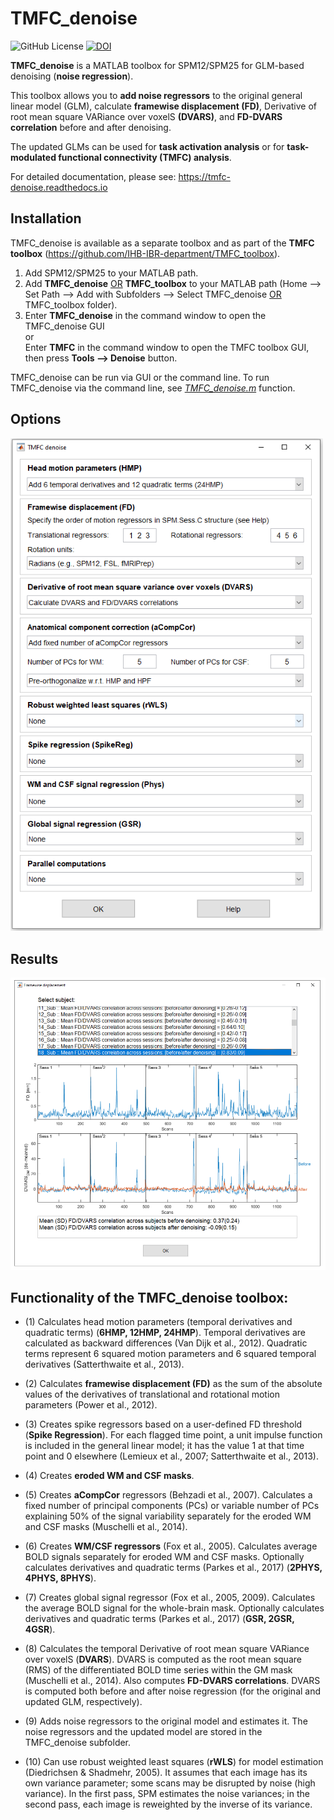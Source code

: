 # TMFC_denoise
![GitHub License](https://img.shields.io/github/license/Masharipov/TMFC_denoise)
[![DOI](https://zenodo.org/badge/DOI/10.5281/zenodo.17176264.svg)](https://doi.org/10.5281/zenodo.17176264)

**TMFC_denoise** is a MATLAB toolbox for SPM12/SPM25 for GLM-based denoising (**noise regression**).

This toolbox allows you to **add noise regressors** to the original general linear model (GLM), calculate **framewise displacement (FD)**, Derivative of root mean square VARiance over voxelS **(DVARS)**, and **FD-DVARS correlation** before and after denoising. 

The updated GLMs can be used for **task activation analysis** or for **task-modulated functional connectivity (TMFC) analysis**.

For detailed documentation, please see: https://tmfc-denoise.readthedocs.io

## Installation
TMFC_denoise is available as a separate toolbox and as part of the **TMFC toolbox** (https://github.com/IHB-IBR-department/TMFC_toolbox).

1) Add SPM12/SPM25 to your MATLAB path.
2) Add **TMFC_denoise** <ins>OR</ins> **TMFC_toolbox** to your MATLAB path (Home --> Set Path --> Add with Subfolders --> Select TMFC_denoise <ins>OR</ins> TMFC_toolbox folder).
3) Enter **TMFC_denoise** in the command window to open the TMFC_denoise GUI <br/>
   or <br/>
   Enter **TMFC** in the command window to open the TMFC toolbox GUI, then press **Tools --> Denoise** button.

TMFC_denoise can be run via GUI or the command line. To run TMFC_denoise via the command line, see [*TMFC_denoise.m*](TMFC_denoise.m) function.

## Options

<img src = "illustrations/TMFC_denoise_options.PNG" width = 500>


## Results

<img src = "illustrations/TMFC_denoise_results.PNG" width = 700>

## Functionality of the TMFC_denoise toolbox:

- (1) Calculates head motion parameters (temporal derivatives and quadratic
     terms) (**6HMP, 12HMP, 24HMP**). Temporal derivatives are calculated as backward differences
     (Van Dijk et al., 2012). Quadratic terms represent 6 squared motion
     parameters and 6 squared temporal derivatives (Satterthwaite et al., 2013).

- (2) Calculates **framewise displacement (FD)** as the sum of the absolute values
     of the derivatives of translational and rotational motion parameters
     (Power et al., 2012).

- (3) Creates spike regressors based on a user-defined FD threshold (**Spike Regression**). For each
     flagged time point, a unit impulse function is included in the general linear
     model; it has the value 1 at that time point and 0 elsewhere
     (Lemieux et al., 2007; Satterthwaite et al., 2013).
  
- (4) Creates **eroded WM and CSF masks**.

- (5) Creates **aCompCor** regressors (Behzadi et al., 2007). Calculates a fixed
     number of principal components (PCs) or variable number of PCs
     explaining 50% of the signal variability separately for the eroded WM
     and CSF masks (Muschelli et al., 2014).   
 
- (6) Creates **WM/CSF regressors** (Fox et al., 2005). Calculates average
     BOLD signals separately for eroded WM and CSF masks. Optionally
     calculates derivatives and quadratic terms (Parkes et al., 2017) (**2PHYS, 4PHYS, 8PHYS**).

- (7) Creates global signal regressor (Fox et al., 2005, 2009). Calculates the average
     BOLD signal for the whole-brain mask. Optionally calculates
     derivatives and quadratic terms (Parkes et al., 2017) (**GSR, 2GSR, 4GSR**).

- (8) Calculates the temporal Derivative of root mean square VARiance over voxelS (**DVARS**).
     DVARS is computed as the root mean square (RMS) of the differentiated
     BOLD time series within the GM mask (Muschelli et al., 2014).
     Also computes **FD-DVARS correlations**. 
     DVARS is computed both before and after noise regression 
     (for the original and updated GLM, respectively).

- (9) Adds noise regressors to the original model and estimates it. The noise
     regressors and the updated model are stored in the TMFC_denoise subfolder.

- (10) Can use robust weighted least squares (**rWLS**) for model estimation (Diedrichsen & Shadmehr, 2005).
     It assumes that each image has its own variance parameter; some scans
     may be disrupted by noise (high variance). In the first pass, SPM 
     estimates the noise variances; in the second pass, each image
     is reweighted by the inverse of its variance.
